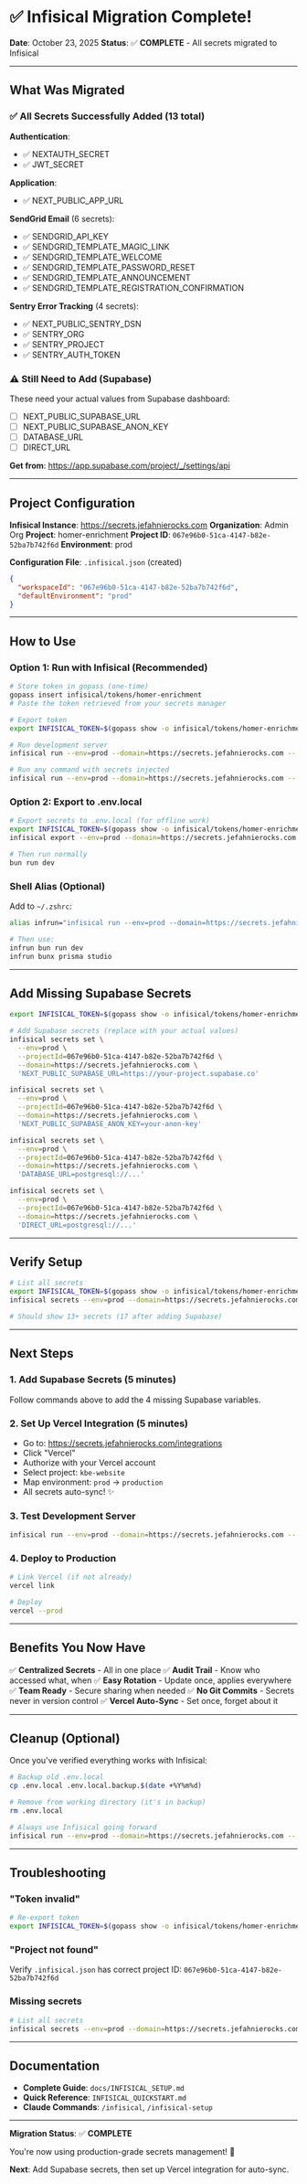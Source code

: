 # ✅ Infisical Migration Complete!

**Date**: October 23, 2025
**Status**: ✅ **COMPLETE** - All secrets migrated to Infisical

---

## What Was Migrated

### ✅ All Secrets Successfully Added (13 total)

**Authentication**:
- ✅ NEXTAUTH_SECRET
- ✅ JWT_SECRET

**Application**:
- ✅ NEXT_PUBLIC_APP_URL

**SendGrid Email** (6 secrets):
- ✅ SENDGRID_API_KEY
- ✅ SENDGRID_TEMPLATE_MAGIC_LINK
- ✅ SENDGRID_TEMPLATE_WELCOME
- ✅ SENDGRID_TEMPLATE_PASSWORD_RESET
- ✅ SENDGRID_TEMPLATE_ANNOUNCEMENT
- ✅ SENDGRID_TEMPLATE_REGISTRATION_CONFIRMATION

**Sentry Error Tracking** (4 secrets):
- ✅ NEXT_PUBLIC_SENTRY_DSN
- ✅ SENTRY_ORG
- ✅ SENTRY_PROJECT
- ✅ SENTRY_AUTH_TOKEN

### ⚠️ Still Need to Add (Supabase)

These need your actual values from Supabase dashboard:
- [ ] NEXT_PUBLIC_SUPABASE_URL
- [ ] NEXT_PUBLIC_SUPABASE_ANON_KEY
- [ ] DATABASE_URL
- [ ] DIRECT_URL

**Get from**: https://app.supabase.com/project/_/settings/api

---

## Project Configuration

**Infisical Instance**: https://secrets.jefahnierocks.com
**Organization**: Admin Org
**Project**: homer-enrichment
**Project ID**: `067e96b0-51ca-4147-b82e-52ba7b742f6d`
**Environment**: prod

**Configuration File**: `.infisical.json` (created)
```json
{
  "workspaceId": "067e96b0-51ca-4147-b82e-52ba7b742f6d",
  "defaultEnvironment": "prod"
}
```

---

## How to Use

### Option 1: Run with Infisical (Recommended)

```bash
# Store token in gopass (one-time)
gopass insert infisical/tokens/homer-enrichment
# Paste the token retrieved from your secrets manager

# Export token
export INFISICAL_TOKEN=$(gopass show -o infisical/tokens/homer-enrichment)

# Run development server
infisical run --env=prod --domain=https://secrets.jefahnierocks.com -- bun run dev

# Run any command with secrets injected
infisical run --env=prod --domain=https://secrets.jefahnierocks.com -- <command>
```

### Option 2: Export to .env.local

```bash
# Export secrets to .env.local (for offline work)
export INFISICAL_TOKEN=$(gopass show -o infisical/tokens/homer-enrichment)
infisical export --env=prod --domain=https://secrets.jefahnierocks.com --format=dotenv > .env.local

# Then run normally
bun run dev
```

### Shell Alias (Optional)

Add to `~/.zshrc`:
```bash
alias infrun="infisical run --env=prod --domain=https://secrets.jefahnierocks.com --"

# Then use:
infrun bun run dev
infrun bunx prisma studio
```

---

## Add Missing Supabase Secrets

```bash
export INFISICAL_TOKEN=$(gopass show -o infisical/tokens/homer-enrichment)

# Add Supabase secrets (replace with your actual values)
infisical secrets set \
  --env=prod \
  --projectId=067e96b0-51ca-4147-b82e-52ba7b742f6d \
  --domain=https://secrets.jefahnierocks.com \
  'NEXT_PUBLIC_SUPABASE_URL=https://your-project.supabase.co'

infisical secrets set \
  --env=prod \
  --projectId=067e96b0-51ca-4147-b82e-52ba7b742f6d \
  --domain=https://secrets.jefahnierocks.com \
  'NEXT_PUBLIC_SUPABASE_ANON_KEY=your-anon-key'

infisical secrets set \
  --env=prod \
  --projectId=067e96b0-51ca-4147-b82e-52ba7b742f6d \
  --domain=https://secrets.jefahnierocks.com \
  'DATABASE_URL=postgresql://...'

infisical secrets set \
  --env=prod \
  --projectId=067e96b0-51ca-4147-b82e-52ba7b742f6d \
  --domain=https://secrets.jefahnierocks.com \
  'DIRECT_URL=postgresql://...'
```

---

## Verify Setup

```bash
# List all secrets
export INFISICAL_TOKEN=$(gopass show -o infisical/tokens/homer-enrichment)
infisical secrets --env=prod --domain=https://secrets.jefahnierocks.com

# Should show 13+ secrets (17 after adding Supabase)
```

---

## Next Steps

### 1. Add Supabase Secrets (5 minutes)
Follow commands above to add the 4 missing Supabase variables.

### 2. Set Up Vercel Integration (5 minutes)
- Go to: https://secrets.jefahnierocks.com/integrations
- Click "Vercel"
- Authorize with your Vercel account
- Select project: `kbe-website`
- Map environment: `prod` → `production`
- All secrets auto-sync! ✨

### 3. Test Development Server
```bash
infisical run --env=prod --domain=https://secrets.jefahnierocks.com -- bun run dev
```

### 4. Deploy to Production
```bash
# Link Vercel (if not already)
vercel link

# Deploy
vercel --prod
```

---

## Benefits You Now Have

✅ **Centralized Secrets** - All in one place
✅ **Audit Trail** - Know who accessed what, when
✅ **Easy Rotation** - Update once, applies everywhere
✅ **Team Ready** - Secure sharing when needed
✅ **No Git Commits** - Secrets never in version control
✅ **Vercel Auto-Sync** - Set once, forget about it

---

## Cleanup (Optional)

Once you've verified everything works with Infisical:

```bash
# Backup old .env.local
cp .env.local .env.local.backup.$(date +%Y%m%d)

# Remove from working directory (it's in backup)
rm .env.local

# Always use Infisical going forward
infisical run --env=prod --domain=https://secrets.jefahnierocks.com -- bun run dev
```

---

## Troubleshooting

### "Token invalid"
```bash
# Re-export token
export INFISICAL_TOKEN=$(gopass show -o infisical/tokens/homer-enrichment)
```

### "Project not found"
Verify `.infisical.json` has correct project ID: `067e96b0-51ca-4147-b82e-52ba7b742f6d`

### Missing secrets
```bash
# List all secrets
infisical secrets --env=prod --domain=https://secrets.jefahnierocks.com
```

---

## Documentation

- **Complete Guide**: `docs/INFISICAL_SETUP.md`
- **Quick Reference**: `INFISICAL_QUICKSTART.md`
- **Claude Commands**: `/infisical`, `/infisical-setup`

---

**Migration Status**: ✅ **COMPLETE**

You're now using production-grade secrets management! 🎉

**Next**: Add Supabase secrets, then set up Vercel integration for auto-sync.
